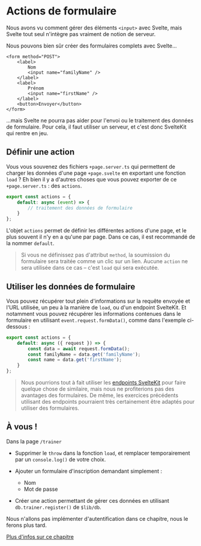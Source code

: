 # Actions de formulaire

Nous avons vu comment gérer des éléments `<input>` avec Svelte, mais Svelte tout seul n'intègre pas vraiment de notion de serveur.

Nous pouvons bien sûr créer des formulaires complets avec Svelte...

```svelte
<form method="POST">
	<label>
		Nom
		<input name="familyName" />
	</label>
	<label>
		Prénom
		<input name="firstName" />
	</label>
	<button>Envoyer</button>
</form>
```

...mais Svelte ne pourra pas aider pour l'envoi ou le traitement des données de formulaire. Pour cela, il faut utiliser un serveur, et c'est donc SvelteKit qui rentre en jeu.

## Définir une action

Vous vous souvenez des fichiers `+page.server.ts` qui permettent de charger les données d'une page `+page.svelte` en exportant une fonction `load` ? Eh bien il y a d'autres choses que vous pouvez exporter de ce `+page.server.ts` : des `actions`.

```ts
export const actions = {
	default: async (event) => {
		// traitement des données de formulaire
	}
};
```

L'objet `actions` permet de définir les différentes actions d'une page, et le plus souvent il n'y en a qu'une par page. Dans ce cas, il est recommandé de la nommer `default`.

> Si vous ne définissez pas d'attribut `method`, la soumission du formulaire sera traitée comme un clic sur un lien. Aucune `action` ne sera utilisée dans ce cas – c'est `load` qui sera exécutée.

## Utiliser les données de formulaire

Vous pouvez récupérer tout plein d'informations sur la requête envoyée et l'URL utilisée, un peu à la manière de `load`, ou d'un endpoint SvelteKit. Et notamment vous pouvez récupérer les informations contenues dans le formulaire en utilisant `event.request.formData()`, comme dans l'exemple ci-dessous :

```ts
export const actions = {
	default: async ({ request }) => {
		const data = await request.formData();
		const familyName = data.get('familyName');
		const name = data.get('firstName');
	}
};
```

> Nous pourrions tout à fait utiliser les [endpoints SvelteKit](../07_advanced_data_loading/01_building_an_api.md) pour faire quelque chose de similaire, mais nous ne profiterions pas des avantages des formulaires. De même, les exercices précédents utilisant des endpoints pourraient très certainement être adaptés pour utiliser des formulaires.

## À vous !

<section class='task'>

Dans la page `/trainer`

- Supprimer le `throw` dans la fonction `load`, et remplacer temporairement par un `console.log()` de votre choix.

- Ajouter un formulaire d'inscription demandant simplement :

  - Nom
  - Mot de passe

- Créer une action permettant de gérer ces données en utilisant `db.trainer.register()` de `$lib/db`.

Nous n'allons pas implémenter d'autentification dans ce chapitre, nous le ferons plus tard.

</section>

[Plus d'infos sur ce chapitre](https://kit.svelte.dev/docs/form-actions)
